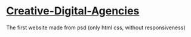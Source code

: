 # [Creative-Digital-Agencies](https://antonvasilenko00.github.io/Creative-Digital-Agencies/)
The first website made from psd (only html css, without responsiveness)
